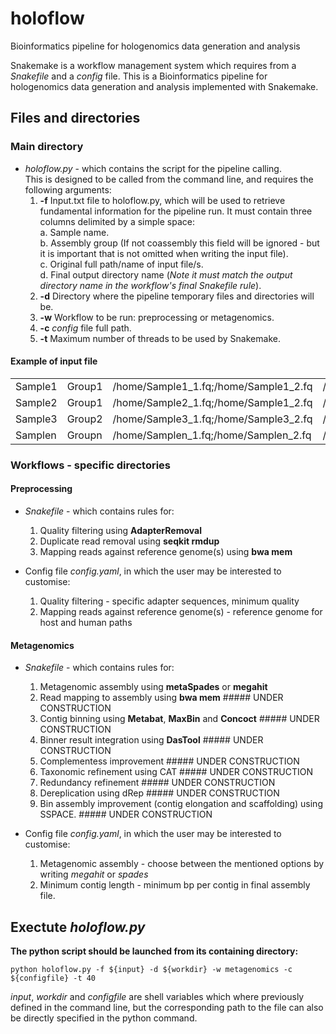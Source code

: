 # holoflow
Bioinformatics pipeline for hologenomics data generation and analysis

Snakemake is a workflow management system which requires from a *Snakefile* and a *config* file. This is a Bioinformatics pipeline for hologenomics data generation and analysis implemented with Snakemake.

## Files and directories
### Main directory
- *holoflow.py* - which contains the script for the pipeline calling.  
This is designed to be called from the command line, and requires the following arguments:  
  1. **-f** Input.txt file to holoflow.py, which will be used to retrieve fundamental information for the pipeline run. It must contain three columns delimited by a simple space:  
    a. Sample name.  
    b. Assembly group (If not coassembly this field will be ignored - but it is important that is not omitted when writing the input file).  
    c. Original full path/name of input file/s.  
    d. Final output directory name (*Note it must match the output directory name in the workflow's final Snakefile rule*).    
  2. **-d** Directory where the pipeline temporary files and directories will be.
  3. **-w** Workflow to be run: preprocessing or metagenomics.
  4. **-c** *config* file full path.
  5. **-t** Maximum number of threads to be used by Snakemake.

#### Example of input file
|   |   |   |   |
| --- | --- | --- | --- |
| Sample1 | Group1 | /home/Sample1_1.fq;/home/Sample1_2.fq | /home/results/sample1 |
| Sample2 | Group1 | /home/Sample2_1.fq;/home/Sample1_2.fq | /home/results/sample2 |
| Sample3 | Group2 | /home/Sample3_1.fq;/home/Sample3_2.fq | /home/results/sample3 |
| Samplen | Groupn | /home/Samplen_1.fq;/home/Samplen_2.fq | /home/results/samplen |
  
### Workflows - specific directories
#### Preprocessing
- *Snakefile* - which contains rules for:
  1. Quality filtering using **AdapterRemoval** 
  2. Duplicate read removal using **seqkit rmdup**
  3. Mapping reads against reference genome(s) using **bwa mem**
  
- Config file *config.yaml*, in which the user may be interested to customise:
  1. Quality filtering - specific adapter sequences, minimum quality
  2. Mapping reads against reference genome(s) - reference genome for host and human paths
  
  
#### Metagenomics
- *Snakefile* - which contains rules for:
  1. Metagenomic assembly using **metaSpades** or **megahit**
  2. Read mapping to assembly using **bwa mem** ##### UNDER CONSTRUCTION
  3. Contig binning using **Metabat**, **MaxBin** and **Concoct** ##### UNDER CONSTRUCTION
  4. Binner result integration using **DasTool** ##### UNDER CONSTRUCTION
  5. Complementess improvement ##### UNDER CONSTRUCTION
  5. Taxonomic refinement using CAT ##### UNDER CONSTRUCTION
  6. Redundancy refinement ##### UNDER CONSTRUCTION
  7. Dereplication using dRep ##### UNDER CONSTRUCTION
  7. Bin assembly improvement (contig elongation and scaffolding) using SSPACE. ##### UNDER CONSTRUCTION
  
- Config file *config.yaml*, in which the user may be interested to customise:
  1. Metagenomic assembly - choose between the mentioned options by writing *megahit* or *spades*
  2. Minimum contig length - minimum bp per contig in final assembly file.

  
## Exectute *holoflow.py*
**The python script should be launched from its containing directory:**
```
python holoflow.py -f ${input} -d ${workdir} -w metagenomics -c ${configfile} -t 40
```
*input*, *workdir* and *configfile* are shell variables which where previously defined in the command line, but the corresponding path to the file can also be directly specified in the python command. 



